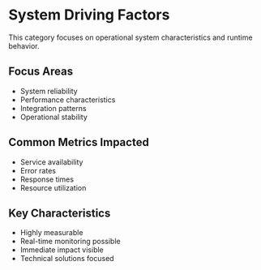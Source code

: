 # System Driving Factors

This category focuses on operational system characteristics and runtime behavior.

## Focus Areas
- System reliability
- Performance characteristics
- Integration patterns
- Operational stability

## Common Metrics Impacted
- Service availability
- Error rates
- Response times
- Resource utilization

## Key Characteristics
- Highly measurable
- Real-time monitoring possible
- Immediate impact visible
- Technical solutions focused 